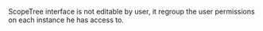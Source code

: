 ScopeTree interface is not editable by user, it regroup the user permissions on each instance he has access to.